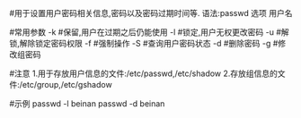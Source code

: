 #用于设置用户密码相关信息,密码以及密码过期时间等.
语法:passwd 选项 用户名

#常用参数
-k		#保留,用户在过期之后仍能使用
-l		#锁定,用户无权更改密码
-u		#解锁,解除锁定密码权限
-f		#强制操作
-S		#查询用户密码状态
-d		#删除密码
-g		#修改组密码

#注意
1.用于存放用户信息的文件:/etc/passwd,/etc/shadow
2.存放组信息的文件:/etc/group,/etc/gshadow

#示例
passwd -l beinan
passwd -d beinan
